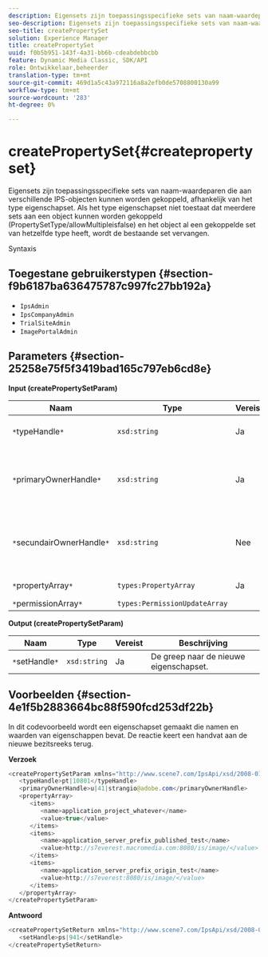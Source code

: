 ```yaml
---
description: Eigensets zijn toepassingsspecifieke sets van naam-waardeparen die aan verschillende IPS-objecten kunnen worden gekoppeld, afhankelijk van het type eigenschapset. Als het type eigenschapset niet toestaat dat meerdere sets aan een object kunnen worden gekoppeld (PropertySetType/allowMultipleisfalse) en het object al een gekoppelde set van hetzelfde type heeft, wordt de bestaande set vervangen.
seo-description: Eigensets zijn toepassingsspecifieke sets van naam-waardeparen die aan verschillende IPS-objecten kunnen worden gekoppeld, afhankelijk van het type eigenschapset. Als het type eigenschapset niet toestaat dat meerdere sets aan een object kunnen worden gekoppeld (PropertySetType/allowMultipleisfalse) en het object al een gekoppelde set van hetzelfde type heeft, wordt de bestaande set vervangen.
seo-title: createPropertySet
solution: Experience Manager
title: createPropertySet
uuid: f0b5b951-143f-4a31-bb6b-cdeabdebbcbb
feature: Dynamic Media Classic, SDK/API
role: Ontwikkelaar,beheerder
translation-type: tm+mt
source-git-commit: 469d1a5c43a972116a8a2efb0de5708800130a99
workflow-type: tm+mt
source-wordcount: '283'
ht-degree: 0%

---
```



# createPropertySet{#createpropertyset}

Eigensets zijn toepassingsspecifieke sets van naam-waardeparen die aan verschillende IPS-objecten kunnen worden gekoppeld, afhankelijk van het type eigenschapset. Als het type eigenschapset niet toestaat dat meerdere sets aan een object kunnen worden gekoppeld (PropertySetType/allowMultipleisfalse) en het object al een gekoppelde set van hetzelfde type heeft, wordt de bestaande set vervangen.

Syntaxis

## Toegestane gebruikerstypen {#section-f9b6187ba636475787c997fc27bb192a}

* `IpsAdmin`
* `IpsCompanyAdmin`
* `TrialSiteAdmin`
* `ImagePortalAdmin`

## Parameters {#section-25258e75f5f3419bad165c797eb6cd8e}

**Input (createPropertySetParam)**

| Naam | Type | Vereist | Beschrijving |
|---|---|---|---|
| `*`typeHandle`*` | `xsd:string` | Ja | De greep naar het type eigenschapset. |
| `*`primaryOwnerHandle`*` | `xsd:string` | Ja | De handgreep naar de primaire eigenaar van de eigenschapset. |
| `*`secundairOwnerHandle`*` | `xsd:string` | Nee | De handgreep naar de secundaire eigenaar van de eigenschapset. |
| `*`propertyArray`*` | `types:PropertyArray` | Ja | De array met eigenschappen. |
| `*`permissionArray`*` | `types:PermissionUpdateArray` |  |  |

**Output (createPropertySetParam)**

| Naam | Type | Vereist | Beschrijving |
|---|---|---|---|
| `*`setHandle`*` | `xsd:string` | Ja | De greep naar de nieuwe eigenschapset. |

## Voorbeelden {#section-4e1f5b2883664bc88f590fcd253df22b}

In dit codevoorbeeld wordt een eigenschapset gemaakt die namen en waarden van eigenschappen bevat. De reactie keert een handvat aan de nieuwe bezitsreeks terug.

**Verzoek**

```java
<createPropertySetParam xmlns="http://www.scene7.com/IpsApi/xsd/2008-01-15">
   <typeHandle>pt|10801</typeHandle>
   <primaryOwnerHandle>u|41|strangio@adobe.com</primaryOwnerHandle>
   <propertyArray>
      <items>
         <name>application_project_whatever</name>
         <value>true</value>
      </items>
      <items>
         <name>application_server_prefix_published_test</name>
         <value>http://s7everest.macromedia.com:8080/is/image/</value>
      </items>
      <items>
         <name>application_server_prefix_origin_test</name>
         <value>http://s7everest:8080/is/image/</value>
      </items>
   </propertyArray>
</createPropertySetParam>
```

**Antwoord**

```java
<createPropertySetReturn xmlns="http://www.scene7.com/IpsApi/xsd/2008-01-15">
   <setHandle>ps|941</setHandle>
</createPropertySetReturn>
```

